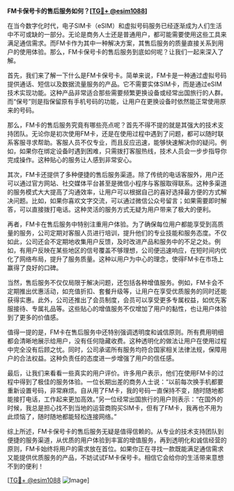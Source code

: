 **FM卡保号卡的售后服务如何？[[TG💪+ @esim1088](https://t.me/s/esim1088)]**

在当今数字化时代，电子SIM卡（eSIM）和虚拟号码服务已经逐渐成为人们生活中不可或缺的一部分。无论是商务人士还是普通用户，都可能需要使用这些工具来满足通信需求。而FM卡作为其中一种解决方案，其售后服务的质量直接关系到用户的使用体验。那么，FM卡保号卡的售后服务到底如何呢？让我们一起来深入了解。

首先，我们来了解一下什么是FM卡保号卡。简单来说，FM卡是一种通过虚拟号码提供通话、短信以及数据流量服务的产品。它不需要实体SIM卡，而是通过eSIM技术实现功能。这种产品非常适合那些需要频繁更换设备或经常出国旅行的人群。而“保号”则是指保留原有手机号码的功能，让用户在更换设备时依然能正常使用原来的号码。

那么，FM卡的售后服务究竟有哪些亮点呢？首先不得不提的就是其强大的技术支持团队。无论你是初次使用FM卡，还是在使用过程中遇到了问题，都可以随时联系客服寻求帮助。客服人员不仅专业，而且反应迅速，能够快速解决你的疑问。例如，如果你在绑定设备时遇到困难，只需拨打客服热线，技术人员会一步步指导你完成操作。这种贴心的服务让人感到非常安心。

其次，FM卡还提供了多种便捷的售后服务渠道。除了传统的电话客服外，用户还可以通过官方网站、社交媒体平台甚至是微信小程序与客服取得联系。这种多渠道的服务模式大大提高了沟通效率，让用户可以根据自己的喜好选择最方便的方式解决问题。比如，如果你喜欢文字交流，可以通过微信公众号留言；如果需要即时解答，可以直接拨打电话。这种灵活的服务方式无疑为用户带来了极大的便利。

再者，FM卡在售后服务中特别注重用户体验。为了确保每位用户都能享受到高质量的服务，公司定期对客服人员进行培训，提升他们的专业技能和服务态度。不仅如此，公司还会不定期地收集用户反馈，及时改进产品和服务中的不足之处。例如，有用户反映在某些地区的信号覆盖不够理想，公司便迅速响应，在短时间内优化了网络布局，提升了服务质量。这种以用户为中心的理念，使得FM卡在市场上赢得了良好的口碑。

当然，售后服务不仅仅局限于解决问题，还包括各种增值服务。例如，FM卡会不定期推出优惠活动，如充值折扣、套餐升级等，让用户在享受优质服务的同时还能获得实惠。此外，公司还推出了会员制度，会员可以享受更多专属权益，如优先客服接待、专属礼品等。这些贴心的增值服务不仅增加了用户的黏性，也让用户体验到了更多的价值感。

值得一提的是，FM卡在售后服务中还特别强调透明度和诚信原则。所有费用明细都会清晰地展示给用户，没有任何隐藏收费。这种透明化的做法让用户在使用过程中完全没有后顾之忧。同时，公司承诺所有服务均符合国家相关法律法规，保障用户的合法权益。这种负责任的态度进一步增强了用户的信任感。

最后，让我们来看看一些真实的用户评价。许多用户表示，他们在使用FM卡的过程中得到了极佳的服务体验。一位长期出差的商务人士说：“以前每次换手机都要重新设置号码，非常麻烦。自从用了FM卡，我的号码一直保持不变，随时随地都能接打电话，工作起来更加高效。”另一位经常出国旅行的用户则表示：“在国外的时候，我总是担心找不到当地的运营商购买SIM卡，但有了FM卡，我再也不用为此烦恼了，随时随地都能轻松连接网络。”

综上所述，FM卡保号卡的售后服务无疑是值得信赖的。从专业的技术支持团队到便捷的服务渠道，从优质的用户体验到丰富的增值服务，再到透明化和诚信经营的原则，FM卡始终将用户的需求放在首位。如果你正在寻找一款既能满足通信需求又能提供优质服务的产品，不妨试试FM卡保号卡。相信它会给你的生活带来意想不到的便利！

[[TG💪+ @esim1088](https://t.me/s/esim1088) ![Image](https://i.postimg.cc/4NQfJmqS/Snipaste-2025-05-13-00-14-12.png)]